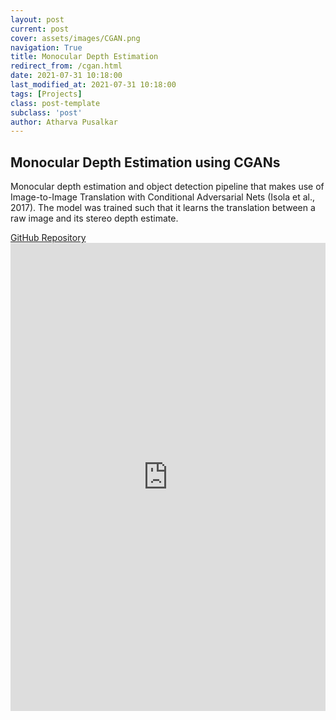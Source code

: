 ```yaml
---
layout: post
current: post
cover: assets/images/CGAN.png
navigation: True
title: Monocular Depth Estimation
redirect_from: /cgan.html
date: 2021-07-31 10:18:00
last_modified_at: 2021-07-31 10:18:00
tags: [Projects]
class: post-template
subclass: 'post'
author: Atharva Pusalkar
---
```


<section id="main" class="wrapper">
  <div class="inner">
  <h1 class="major">Monocular Depth Estimation using CGANs</h1>
  <!-- <span class="image fit"><img src="images/pic04.jpg" alt="" /></span> -->
  <p>Monocular depth estimation and object detection pipeline that makes use of Image-to-Image Translation with Conditional Adversarial Nets (Isola et al., 2017). The model was trained such that it learns the translation between a raw image and its stereo depth estimate.</p>
  <a href="https://github.com/atharva-18/Object-Streamer" target="_blank">GitHub Repository</a>
  <iframe src="https://docs.google.com/presentation/d/e/2PACX-1vQw9TzhkEomSEa-RVDAG9pKhtg6seix5Y4w0NGu7vknCJWmcCrVuWLkrC9xOmck5v4tSByO3rbaXW-b/embed?start=false&loop=true&delayms=5000" frameborder="0" width="100%" height="749" allowfullscreen="true" mozallowfullscreen="true" webkitallowfullscreen="true"></iframe>
  </div>
</section>
